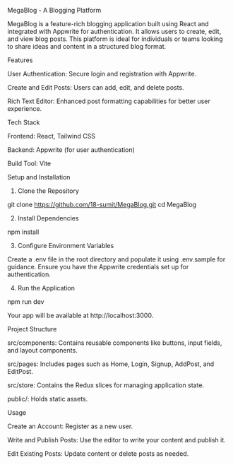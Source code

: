 MegaBlog - A Blogging Platform

MegaBlog is a feature-rich blogging application built using React and integrated with Appwrite for authentication. It allows users to create, edit, and view blog posts. This platform is ideal for individuals or teams looking to share ideas and content in a structured blog format.

Features

User Authentication: Secure login and registration with Appwrite.

Create and Edit Posts: Users can add, edit, and delete posts.

Rich Text Editor: Enhanced post formatting capabilities for better user experience.

Tech Stack

Frontend: React, Tailwind CSS

Backend: Appwrite (for user authentication)

Build Tool: Vite


Setup and Installation

1. Clone the Repository

git clone https://github.com/18-sumit/MegaBlog.git
cd MegaBlog


2. Install Dependencies

npm install


3. Configure Environment Variables

Create a .env file in the root directory and populate it using .env.sample for guidance. Ensure you have the Appwrite credentials set up for authentication.


4. Run the Application

npm run dev

Your app will be available at http://localhost:3000.



Project Structure

src/components: Contains reusable components like buttons, input fields, and layout components.

src/pages: Includes pages such as Home, Login, Signup, AddPost, and EditPost.

src/store: Contains the Redux slices for managing application state.

public/: Holds static assets.


Usage

Create an Account: Register as a new user.

Write and Publish Posts: Use the editor to write your content and publish it.

Edit Existing Posts: Update content or delete posts as needed.

